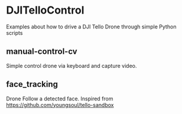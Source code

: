 # DJITelloControl
Examples about how to drive a DJI Tello Drone through simple Python scripts

## manual-control-cv
Simple control drone via keyboard and capture video.

## face_tracking
Drone Follow a detected face. 
Inspired from https://github.com/youngsoul/tello-sandbox


